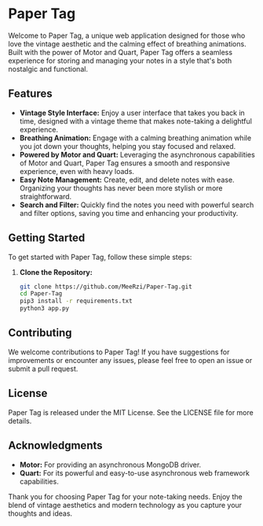 # Paper Tag

Welcome to Paper Tag, a unique web application designed for those who love the vintage aesthetic and the calming effect of breathing animations. Built with the power of Motor and Quart, Paper Tag offers a seamless experience for storing and managing your notes in a style that's both nostalgic and functional.

## Features

- **Vintage Style Interface:** Enjoy a user interface that takes you back in time, designed with a vintage theme that makes note-taking a delightful experience.
- **Breathing Animation:** Engage with a calming breathing animation while you jot down your thoughts, helping you stay focused and relaxed.
- **Powered by Motor and Quart:** Leveraging the asynchronous capabilities of Motor and Quart, Paper Tag ensures a smooth and responsive experience, even with heavy loads.
- **Easy Note Management:** Create, edit, and delete notes with ease. Organizing your thoughts has never been more stylish or more straightforward.
- **Search and Filter:** Quickly find the notes you need with powerful search and filter options, saving you time and enhancing your productivity.

## Getting Started

To get started with Paper Tag, follow these simple steps:

1. **Clone the Repository:**
   ```bash
   git clone https://github.com/MeeRzi/Paper-Tag.git
   cd Paper-Tag
   pip3 install -r requirements.txt
   python3 app.py
   ```  
## Contributing

We welcome contributions to Paper Tag! If you have suggestions for improvements or encounter any issues, please feel free to open an issue or submit a pull request.

## License

Paper Tag is released under the MIT License. See the LICENSE file for more details.

## Acknowledgments

- **Motor:** For providing an asynchronous MongoDB driver.
- **Quart:** For its powerful and easy-to-use asynchronous web framework capabilities.

Thank you for choosing Paper Tag for your note-taking needs. Enjoy the blend of vintage aesthetics and modern technology as you capture your thoughts and ideas.